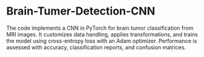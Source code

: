 # Brain-Tumer-Detection-CNN
The code implements a CNN in PyTorch for brain tumor classification from MRI images. It customizes data handling, applies transformations, and trains the model using cross-entropy loss with an Adam optimizer. Performance is assessed with accuracy, classification reports, and confusion matrices.
